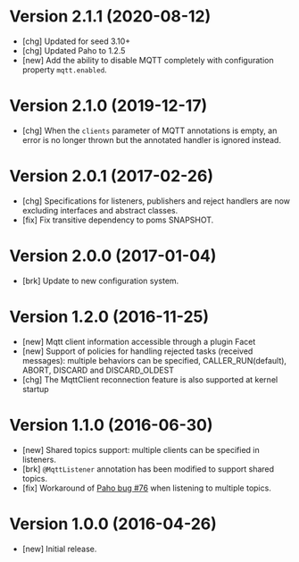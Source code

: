 # Version 2.1.1 (2020-08-12)

* [chg] Updated for seed 3.10+
* [chg] Updated Paho to 1.2.5
* [new] Add the ability to disable MQTT completely with configuration property `mqtt.enabled`.

# Version 2.1.0 (2019-12-17)

* [chg] When the `clients` parameter of MQTT annotations is empty, an error is no longer thrown but the annotated handler is ignored instead.

# Version 2.0.1 (2017-02-26)

* [chg] Specifications for listeners, publishers and reject handlers are now excluding interfaces and abstract classes.
* [fix] Fix transitive dependency to poms SNAPSHOT.

# Version 2.0.0 (2017-01-04)

* [brk] Update to new configuration system.

# Version 1.2.0 (2016-11-25)

* [new] Mqtt client information accessible through a plugin Facet
* [new] Support of policies for handling rejected tasks (received messages): multiple behaviors can be specified, CALLER_RUN(default), ABORT, DISCARD and DISCARD_OLDEST
* [chg] The MqttClient reconnection feature is also supported at kernel startup

# Version 1.1.0 (2016-06-30)

* [new] Shared topics support: multiple clients can be specified in listeners.
* [brk] `@MqttListener` annotation has been modified to support shared topics.
* [fix] Workaround of [Paho bug #76](https://github.com/eclipse/paho.mqtt.java/issues/76) when listening to multiple topics.

# Version 1.0.0 (2016-04-26)

* [new] Initial release.
